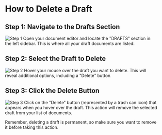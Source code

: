 

  # How to Delete a Draft

## Step 1: Navigate to the Drafts Section
![Step 1](/img/delete_a_draft/step_1.png)
Open your document editor and locate the "DRAFTS" section in the left sidebar. This is where all your draft documents are listed.

## Step 2: Select the Draft to Delete
![Step 2](/img/delete_a_draft/step_2.png)
Hover your mouse over the draft you want to delete. This will reveal additional options, including a "Delete" button.

## Step 3: Click the Delete Button
![Step 3](/img/delete_a_draft/step_3.png)
Click on the "Delete" button (represented by a trash can icon) that appears when you hover over the draft. This action will remove the selected draft from your list of documents.

Remember, deleting a draft is permanent, so make sure you want to remove it before taking this action.

  